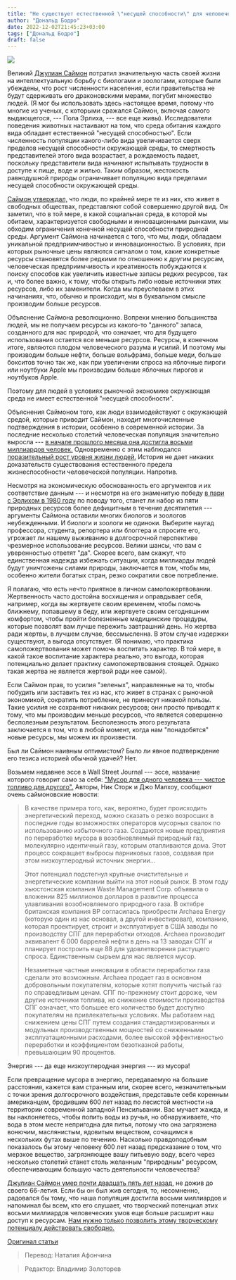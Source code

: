```yaml
---
title: "Не существует естественной \"несущей способности\" для человеческой популяции: эссе, вдохновленное радостной новостью о том, что население Земли достигло восьми миллиардов человек"
author: "Дональд Бодро"
date: 2022-12-02T21:45:23+03:00
tags: ["Дональд Бодро"]
draft: false
---
```

![](https://www.aier.org/wp-content/uploads/2022/11/infinitystairs-1536x975.jpg)

Великий [Джулиан Саймон](https://www.aier.org/article/there-are-no-natural-resources/) потратил значительную часть своей жизни на интеллектуальную борьбу с биологами и зоологами, которые были убеждены, что рост численности населения, если правительства не будут сдерживать его драконовскими мерами, погубит множество людей. (Я мог бы использовать здесь настоящее время, потому что многие из ученых, с которыми сражался Саймон, включая самого выдающегося, --- Пола Эрлиха, --- все еще живы).  Исследователи поведения животных настаивают на том, что среда обитания каждого вида обладает естественной "несущей способностью". Если численность популяции какого-либо вида увеличивается сверх пределов несущей способности окружающей среды, то смертность представителей этого вида возрастает, а рождаемость падает, поскольку представители вида начинают испытывать трудности в доступе к пище, воде и жилью. Таким образом, жестокость равнодушной природы ограничивает популяцию вида пределами несущей способности окружающей среды.

[Саймон утверждал,](https://www.amazon.com/Ultimate-Resource-Julian-Lincoln-Simon/dp/0691003815/ref=sr_1_3?crid=2DH8HDK7V1D2O&keywords=julian%20simon&qid=1669038333&s=books&sprefix=julian%20simon,stripbooks,63&sr=1-3&ufe=app_do:amzn1.fos.18ed3cb5-28d5-4975-8bc7-93deae8f9840) что люди, по крайней мере те из них, кто живет в свободных обществах, представляют собой совершенно другой вид. Он заметил, что в той мере, в какой социальная среда, в которой мы обитаем, характеризуется свободными и инновационными рынками, мы обходим ограничения конечной несущей способности природной среды. Аргумент Саймона начинается с того, что мы, люди, обладаем уникальной предприимчивостью и инновационностью. В условиях, при которых рыночные цены являются сигналом о том, какие конкретные ресурсы становятся более редкими по отношению к другим ресурсам, человеческая предприимчивость и креативность побуждаются к поиску способов как увеличить известные запасы редких ресурсов, так и, что более важно, к тому, чтобы открыть либо новые источники этих ресурсов, либо их заменители. Когда мы преуспеваем в этих начинаниях, что, обычно и происходит, мы в буквальном смысле производим больше ресурсов.

Объяснение Саймона революционно. Вопреки мнению большинства людей, мы не получаем ресурсы из какого-то "данного" запаса, созданного для нас природой, что означает, что для будущего использования остается все меньше ресурсов. Ресурсы, в конечном итоге, являются плодом человеческого разума и усилий. И поэтому мы производим больше нефти, больше вольфрама, больше меди, больше бокситов точно так же, как при увеличении спроса на яблочные пироги или ноутбуки Apple мы производим больше яблочных пирогов и ноутбуков Apple.

Поэтому для людей в условиях рыночной экономике окружающая среда не имеет естественной "несущей способности".

Объяснения Саймоном того, как люди взаимодействуют с окружающей средой, которые приводит Саймон, находит многочисленные подтверждения в истории, особенно в современной истории. За последние несколько столетий человеческая популяция значительно выросла --- [в начале прошлого месяца она достигла восьми миллиардов человек.](https://www.scientificamerican.com/article/the-world-population-just-hit-8-billion-and-heres-how-it-will-continue-to-grow/) Одновременно с этим наблюдался [поразительный рост уровня жизни людей.](https://www.amazon.com/Superabundance-Population-Innovation-Flourishing-Infinitely/dp/1952223393/ref=d_msx_wsirn_v1_sccl_3_4/130-0214042-2295322?pd_rd_w=2UB2q&content-id=amzn1.sym.19937c85-75d5-42b3-aaf8-4e4f0f22d2c9&pf_rd_p=19937c85-75d5-42b3-aaf8-4e4f0f22d2c9&pf_rd_r=DWSB8J9W8NJ4Q0D5C0DK&pd_rd_wg=1wfCu&pd_rd_r=2fbbb729-510f-4c7e-ba49-4b83a96e737b&pd_rd_i=1952223393&psc=1) История не дает никаких доказательств существования естественного предела жизнеспособности человеческой популяции. Напротив.

Несмотря на экономическую обоснованность его аргументов и их соответствие данным --- и несмотря на его знаменитую победу [в пари с Эрлихом в 1980 году](https://fee.org/articles/how-julian-simon-won-1-000-bet-with-population-bomb-author-paul-ehrlich/) по поводу того, станет ли набор из пяти природных ресурсов более дефицитным в течение десятилетия --- аргументы Саймона оставили многих биологов и зоологов неубежденными. И биологи и зоологи не одиноки. Выберите наугад профессора, студента, репортера или блоггера и спросите его, угрожает ли нашему выживанию в долгосрочной перспективе чрезмерное использование ресурсов. Велики шансы, что вам с уверенностью ответят "да". Скорее всего, вам скажут, что единственная надежда избежать ситуации, когда миллиарды людей будут уничтожены силами природы, заключается в том, чтобы мы, особенно жители богатых стран, резко сократили свое потребление.

Я полагаю, что есть нечто приятное в личном самопожертвовании. Жертвенность часто достойна восхищения и оправдывает себя, например, когда вы жертвуете своим временем, чтобы помочь ближнему, попавшему в беду, или жертвуете своим сегодняшним комфортом, чтобы пройти болезненные медицинские процедуры, которые позволят вам лучше пережить завтрашний день. Но жертва ради жертвы, в лучшем случае, бессмысленна. В этом случае издержки существуют, а выгода отсутствует. (Я понимаю, что практика самопожертвования может помочь воспитать характер. В той мере, в какой такое воспитание характера реально, это выгода, которая потенциально делает практику самопожертвования стоящей. Однако такая жертва не является жертвой ради нее самой).

Если Саймон прав, то усилия "зеленых", направленные на то, чтобы побудить или заставить тех из нас, кто живет в странах с рыночной экономикой, сократить потребление, не принесут никакой пользы. Такие усилия не сохраняют никаких ресурсов; они просто приводят к тому, что мы производим меньше ресурсов, что является совершенно бесполезным результатом. Бесполезность этого результата заключается в том, что в любой момент, когда нам "понадобятся" новые ресурсы, мы можем их произвести.

Был ли Саймон наивным оптимистом? Было ли явное подтверждение его тезиса историей обычной удачей? Нет.

Возьмем недавнее эссе в Wall Street Journal --- эссе, название которого говорит само за себя: ["Мусор для одного человека --- чистое топливо для другого".](https://www.wsj.com/articles/one-mans-trash-is-anothers-clean-fuel-carbon-negative-renewable-natural-gas-methane-archaea-11668978511?mod=opinion_lead_pos10) Авторы, Ник Сторк и Джо Малхоу, сообщают очень саймоновские новости:

> В качестве примера того, как, вероятно, будет происходить энергетический переход, можно сказать о резко возросших в последние годы возможностях операторов мусорных свалок по использованию избыточного газа. Создаются новые предприятия по переработке мусора в возобновляемый природный газ, молекулярно идентичный газу, которым отапливаются дома. Этот процесс сокращает выбросы парниковых газов, создавая при этом низкоуглеродный источник энергии...
> 
> Этот потенциал подстегнул крупные очистительные и энергетические компании выйти на этот новый рынок. В этом году хьюстонская компания Waste Management Corp. объявила о вложении 825 миллионов долларов в развитие процесса улавливания возобновляемого природного газа. В октябре британская компания BP согласилась приобрести Archaea Energy (которую один из нас основал, а другой инвестировал), компанию, которая проектирует, строит и эксплуатирует в США заводы по производству СПГ для переработки отходов. Archaea производит эквивалент 6 000 баррелей нефти в день на 13 заводах СПГ и планирует построить еще 88 для удовлетворения растущего спроса. Единственным сырьем для нас является мусор.
> 
> Незаметные частные инновации в области переработки газа сделали это возможным. Archaea продает газ в основном добровольным покупателям, которые хотят получить чистый газ по справедливым ценам. СПГ по-прежнему стоит дороже, чем другие источники топлива, но снижение стоимости производства СПГ означает, что большее его количество будет доступно покупателям на привлекательных условиях. Мы работаем над снижением цены СПГ путем создания стандартизированных и модульных производственных мощностей со сниженными эксплуатационными расходами, более высокой эффективностью переработки и коэффициентом безотказной работы, превышающим 90 процентов.

Энергия --- да еще низкоуглеродная энергия --- из мусора!

Если превращение мусора в энергию, передаваемую на большие расстояния, кажется вам странным или, скорее всего, незначительным с точки зрения долгосрочного воздействия, представьте себя коренным американцем, бродившим 600 лет назад по лесистой местности на территории современной западной Пенсильвании. Вас мучает жажда, и вы наклоняетесь, чтобы попить воды из ручья, но обнаруживаете, что вода в этом месте непригодна для питья, потому что она загрязнена вонючим, маслянистым, ядовитым веществом, сочащимся в нескольких футах выше по течению. Насколько правдоподобным показалось бы этому человеку 600 лет назад предсказание о том, что мерзкое вещество, загрязняющее вашу питьевую воду, всего через несколько столетий станет столь желанным "природным" ресурсом, обеспечивающим большую часть деятельности человечества?

[Джулиан Саймон умер почти двадцать пять лет назад,](https://reason.com/1998/05/01/in-memoriam-julian-simon/) не дожив до своего 66-летия. Если бы он был жив сегодня, то, несомненно, радовался бы тому, что наша популяция достигла восьми миллиардов и напоминал бы всем, кто его слушает, что творческий потенциал этих восьми миллиардов человеческих умов еще больше расширит наш доступ к ресурсам. [Нам нужно только позволить этому творческому потенциалу действовать свободно.](https://reason.com/1998/05/01/in-memoriam-julian-simon/)

[Оригинал статьи](https://www.aier.org/article/theres-no-natural-carrying-capacity-for-the-human-population-an-essay-inspired-by-the-happy-news-that-the-human-population-has-reached-eight-billion/)

> Перевод: Наталия Афончина

> Редактор: Владимир Золоторев


